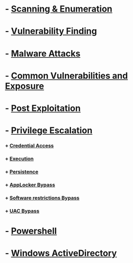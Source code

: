 # - [ Scanning & Enumeration](https://github.com/sarathlalup/Cyber-security/tree/master/Windows%20Exploitaion/02.Scanning%20%26%20Enumeration)

# - [ Vulnerability Finding](https://github.com/sarathlalup/Cyber-security/tree/master/Windows%20Exploitaion/03.Vulnerability%20Finding)

# - [ Malware Attacks](https://github.com/sarathlalup/Cyber-security/tree/master/Windows%20Exploitaion/Malware%20Attacks)

# - [ Common Vulnerabilities and Exposure](https://github.com/sarathlalup/Cyber-security/blob/master/Windows%20Exploitaion/Common%20Vulnerabilities%20and%20Exposure.md)

# - [ Post Exploitation](https://github.com/sarathlalup/Cyber-security/tree/master/Windows%20Exploitaion/Post%20Exploitaion)

# - [ Privilege Escalation](https://github.com/sarathlalup/Cyber-security/tree/master/Windows%20Exploitaion/Privilege%20escalation)

   ### + [     Credential Access](https://github.com/sarathlalup/Cyber-security/tree/master/Windows%20Exploitaion/Credential%20Access)
   ### + [     Execution](https://github.com/sarathlalup/Cyber-security/tree/master/Windows%20Exploitaion/Execution)
   
   ### + [     Persistence](https://github.com/sarathlalup/Cyber-security/tree/master/Windows%20Exploitaion/Persistence)
   
   ### + [     AppLocker Bypass](https://github.com/sarathlalup/Cyber-security/tree/master/Windows%20Exploitaion/Privilege%20escalation/AppLocker%20Bypass)
   ### + [     Software restrictions Bypass](https://github.com/sarathlalup/Cyber-security/tree/master/Windows%20Exploitaion/Privilege%20escalation/Software%20restrictions%20Bypass)
   
   ### + [     UAC Bypass](https://github.com/sarathlalup/Cyber-security/tree/master/Windows%20Exploitaion/Privilege%20escalation/User%20Account%20Control%20Bypass)
   
# - [Powershell](https://github.com/sarathlalup/Cyber-security/tree/master/Windows%20Exploitaion/Powershell)

# - [Windows ActiveDirectory](https://github.com/sarathlalup/Cyber-security/tree/master/Windows%20Exploitaion/Windows%20ActiveDirectory)
